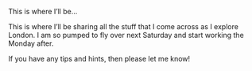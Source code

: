 <!--
title: This is where I&rsquo;ll be sharing all the stuff that I come across as I explore London. I am so pumped to fly over next Saturday and start working the Monday after. If you have any tips and hints, then please let me know!
date: Sat Jul 26 2014 23:17:04 GMT+0100 (British Summer Time)
tags: experiencing,london
-->
This is where I&rsquo;ll be...
<p>This is where I&rsquo;ll be sharing all the stuff that I come across as I explore London. I am so pumped to fly over next Saturday and start working the Monday after.</p>

<p>If you have any tips and hints, then please let me know!</p>

